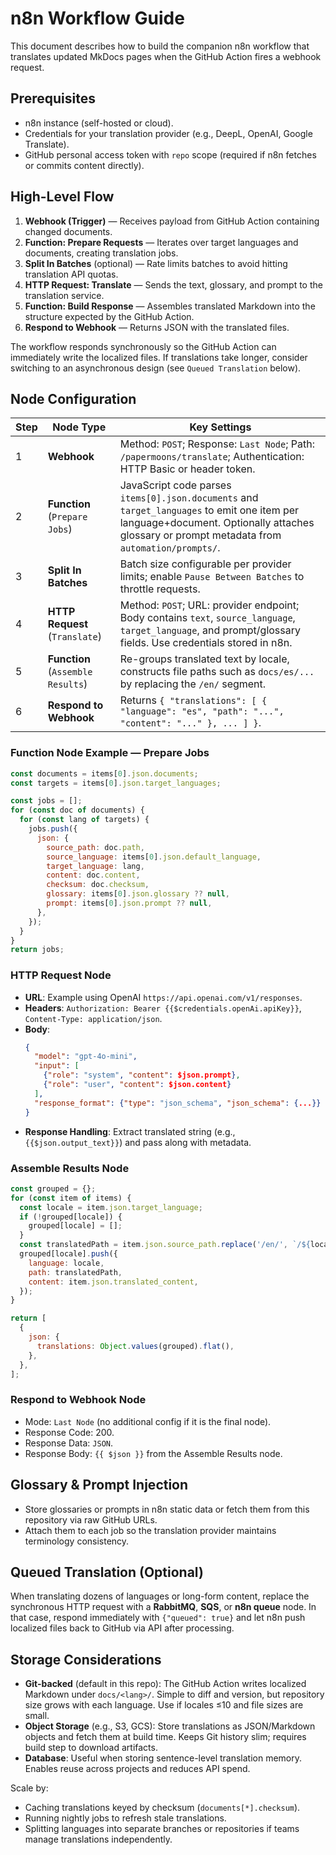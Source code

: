 # n8n Workflow Guide

This document describes how to build the companion n8n workflow that translates updated MkDocs pages when the GitHub Action fires a webhook request.

## Prerequisites

- n8n instance (self-hosted or cloud).
- Credentials for your translation provider (e.g., DeepL, OpenAI, Google Translate).
- GitHub personal access token with `repo` scope (required if n8n fetches or commits content directly).

## High-Level Flow

1. **Webhook (Trigger)** — Receives payload from GitHub Action containing changed documents.
2. **Function: Prepare Requests** — Iterates over target languages and documents, creating translation jobs.
3. **Split In Batches** (optional) — Rate limits batches to avoid hitting translation API quotas.
4. **HTTP Request: Translate** — Sends the text, glossary, and prompt to the translation service.
5. **Function: Build Response** — Assembles translated Markdown into the structure expected by the GitHub Action.
6. **Respond to Webhook** — Returns JSON with the translated files.

The workflow responds synchronously so the GitHub Action can immediately write the localized files. If translations take longer, consider switching to an asynchronous design (see `Queued Translation` below).

## Node Configuration

| Step | Node Type | Key Settings |
| ---- | --------- | ------------ |
| 1 | **Webhook** | Method: `POST`; Response: `Last Node`; Path: `/papermoons/translate`; Authentication: HTTP Basic or header token. |
| 2 | **Function** (`Prepare Jobs`) | JavaScript code parses `items[0].json.documents` and `target_languages` to emit one item per language+document. Optionally attaches glossary or prompt metadata from `automation/prompts/`. |
| 3 | **Split In Batches** | Batch size configurable per provider limits; enable `Pause Between Batches` to throttle requests. |
| 4 | **HTTP Request** (`Translate`) | Method: `POST`; URL: provider endpoint; Body contains `text`, `source_language`, `target_language`, and prompt/glossary fields. Use credentials stored in n8n. |
| 5 | **Function** (`Assemble Results`) | Re-groups translated text by locale, constructs file paths such as `docs/es/...` by replacing the `/en/` segment. |
| 6 | **Respond to Webhook** | Returns `{ "translations": [ { "language": "es", "path": "...", "content": "..." }, ... ] }`. |

### Function Node Example — Prepare Jobs

```javascript
const documents = items[0].json.documents;
const targets = items[0].json.target_languages;

const jobs = [];
for (const doc of documents) {
  for (const lang of targets) {
    jobs.push({
      json: {
        source_path: doc.path,
        source_language: items[0].json.default_language,
        target_language: lang,
        content: doc.content,
        checksum: doc.checksum,
        glossary: items[0].json.glossary ?? null,
        prompt: items[0].json.prompt ?? null,
      },
    });
  }
}
return jobs;
```

### HTTP Request Node

- **URL**: Example using OpenAI `https://api.openai.com/v1/responses`.
- **Headers**: `Authorization: Bearer {{$credentials.openAi.apiKey}}`, `Content-Type: application/json`.
- **Body**:
  ```json
  {
    "model": "gpt-4o-mini",
    "input": [
      {"role": "system", "content": $json.prompt},
      {"role": "user", "content": $json.content}
    ],
    "response_format": {"type": "json_schema", "json_schema": {...}}
  }
  ```
- **Response Handling**: Extract translated string (e.g., `{{$json.output_text}}`) and pass along with metadata.

### Assemble Results Node

```javascript
const grouped = {};
for (const item of items) {
  const locale = item.json.target_language;
  if (!grouped[locale]) {
    grouped[locale] = [];
  }
  const translatedPath = item.json.source_path.replace('/en/', `/${locale}/`);
  grouped[locale].push({
    language: locale,
    path: translatedPath,
    content: item.json.translated_content,
  });
}

return [
  {
    json: {
      translations: Object.values(grouped).flat(),
    },
  },
];
```

### Respond to Webhook Node

- Mode: `Last Node` (no additional config if it is the final node).
- Response Code: 200.
- Response Data: `JSON`.
- Response Body: `{{ $json }}` from the Assemble Results node.

## Glossary & Prompt Injection

- Store glossaries or prompts in n8n static data or fetch them from this repository via raw GitHub URLs.
- Attach them to each job so the translation provider maintains terminology consistency.

## Queued Translation (Optional)

When translating dozens of languages or long-form content, replace the synchronous HTTP request with a **RabbitMQ**, **SQS**, or **n8n queue** node. In that case, respond immediately with `{"queued": true}` and let n8n push localized files back to GitHub via API after processing.

## Storage Considerations

- **Git-backed** (default in this repo): The GitHub Action writes localized Markdown under `docs/<lang>/`. Simple to diff and version, but repository size grows with each language. Use if locales ≤10 and file sizes are small.
- **Object Storage** (e.g., S3, GCS): Store translations as JSON/Markdown objects and fetch them at build time. Keeps Git history slim; requires build step to download artifacts.
- **Database**: Useful when storing sentence-level translation memory. Enables reuse across projects and reduces API spend.

Scale by:

- Caching translations keyed by checksum (`documents[*].checksum`).
- Running nightly jobs to refresh stale translations.
- Splitting languages into separate branches or repositories if teams manage translations independently.
